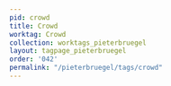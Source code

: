 ```yaml
---
pid: crowd
title: Crowd
worktag: Crowd
collection: worktags_pieterbruegel
layout: tagpage_pieterbruegel
order: '042'
permalink: "/pieterbruegel/tags/crowd"
---
```

